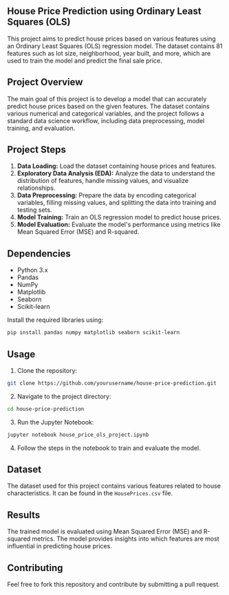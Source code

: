 ## House Price Prediction using Ordinary Least Squares (OLS)

This project aims to predict house prices based on various features using an Ordinary Least Squares (OLS) regression model. The dataset contains 81 features such as lot size, neighborhood, year built, and more, which are used to train the model and predict the final sale price.

## Project Overview

The main goal of this project is to develop a model that can accurately predict house prices based on the given features. The dataset contains various numerical and categorical variables, and the project follows a standard data science workflow, including data preprocessing, model training, and evaluation.

## Project Steps

1. **Data Loading:** Load the dataset containing house prices and features.
2. **Exploratory Data Analysis (EDA):** Analyze the data to understand the distribution of features, handle missing values, and visualize relationships.
3. **Data Preprocessing:** Prepare the data by encoding categorical variables, filling missing values, and splitting the data into training and testing sets.
4. **Model Training:** Train an OLS regression model to predict house prices.
5. **Model Evaluation:** Evaluate the model's performance using metrics like Mean Squared Error (MSE) and R-squared.

## Dependencies

- Python 3.x
- Pandas
- NumPy
- Matplotlib
- Seaborn
- Scikit-learn

Install the required libraries using:

```bash
pip install pandas numpy matplotlib seaborn scikit-learn
```

## Usage

1. Clone the repository:

```bash
git clone https://github.com/yourusername/house-price-prediction.git
```

2. Navigate to the project directory:

```bash
cd house-price-prediction
```

3. Run the Jupyter Notebook:

```bash
jupyter notebook house_price_ols_project.ipynb
```

4. Follow the steps in the notebook to train and evaluate the model.

## Dataset

The dataset used for this project contains various features related to house characteristics. It can be found in the `HousePrices.csv` file.

## Results

The trained model is evaluated using Mean Squared Error (MSE) and R-squared metrics. The model provides insights into which features are most influential in predicting house prices.

## Contributing

Feel free to fork this repository and contribute by submitting a pull request.


